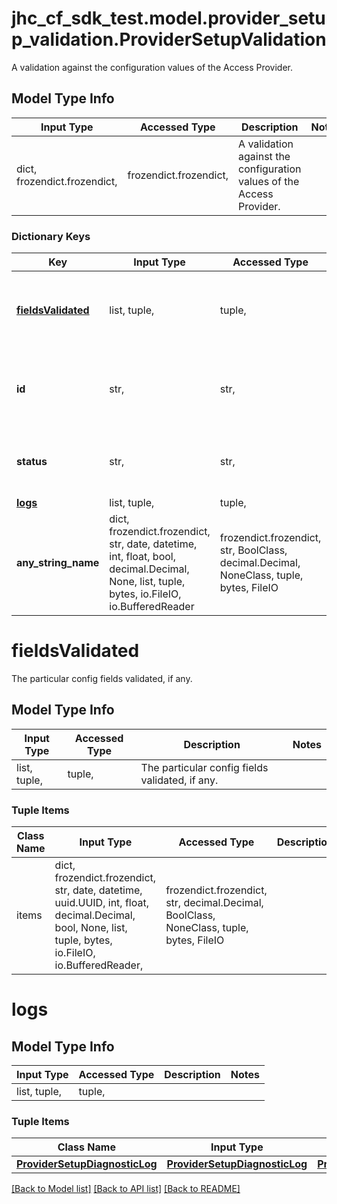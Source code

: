 # jhc_cf_sdk_test.model.provider_setup_validation.ProviderSetupValidation

A validation against the configuration values of the Access Provider.

## Model Type Info
Input Type | Accessed Type | Description | Notes
------------ | ------------- | ------------- | -------------
dict, frozendict.frozendict,  | frozendict.frozendict,  | A validation against the configuration values of the Access Provider. | 

### Dictionary Keys
Key | Input Type | Accessed Type | Description | Notes
------------ | ------------- | ------------- | ------------- | -------------
**[fieldsValidated](#fieldsValidated)** | list, tuple,  | tuple,  | The particular config fields validated, if any. | 
**id** | str,  | str,  | The ID of the validation, such as &#x60;list-sso-users&#x60;. | 
**status** | str,  | str,  | The status of the validation. | must be one of ["IN_PROGRESS", "SUCCESS", "PENDING", "ERROR", ] 
**[logs](#logs)** | list, tuple,  | tuple,  |  | [optional] 
**any_string_name** | dict, frozendict.frozendict, str, date, datetime, int, float, bool, decimal.Decimal, None, list, tuple, bytes, io.FileIO, io.BufferedReader | frozendict.frozendict, str, BoolClass, decimal.Decimal, NoneClass, tuple, bytes, FileIO | any string name can be used but the value must be the correct type | [optional]

# fieldsValidated

The particular config fields validated, if any.

## Model Type Info
Input Type | Accessed Type | Description | Notes
------------ | ------------- | ------------- | -------------
list, tuple,  | tuple,  | The particular config fields validated, if any. | 

### Tuple Items
Class Name | Input Type | Accessed Type | Description | Notes
------------- | ------------- | ------------- | ------------- | -------------
items | dict, frozendict.frozendict, str, date, datetime, uuid.UUID, int, float, decimal.Decimal, bool, None, list, tuple, bytes, io.FileIO, io.BufferedReader,  | frozendict.frozendict, str, decimal.Decimal, BoolClass, NoneClass, tuple, bytes, FileIO |  | 

# logs

## Model Type Info
Input Type | Accessed Type | Description | Notes
------------ | ------------- | ------------- | -------------
list, tuple,  | tuple,  |  | 

### Tuple Items
Class Name | Input Type | Accessed Type | Description | Notes
------------- | ------------- | ------------- | ------------- | -------------
[**ProviderSetupDiagnosticLog**](ProviderSetupDiagnosticLog.md) | [**ProviderSetupDiagnosticLog**](ProviderSetupDiagnosticLog.md) | [**ProviderSetupDiagnosticLog**](ProviderSetupDiagnosticLog.md) |  | 

[[Back to Model list]](../../README.md#documentation-for-models) [[Back to API list]](../../README.md#documentation-for-api-endpoints) [[Back to README]](../../README.md)

